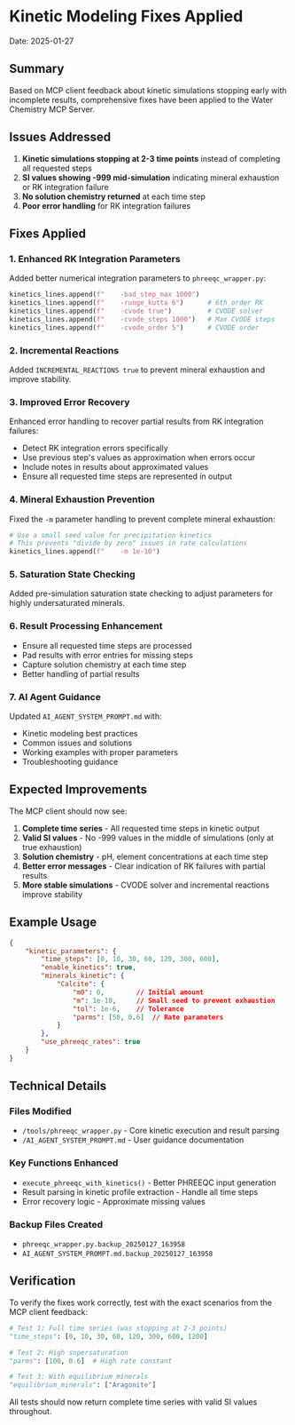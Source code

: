# Kinetic Modeling Fixes Applied

Date: 2025-01-27

## Summary

Based on MCP client feedback about kinetic simulations stopping early with incomplete results, comprehensive fixes have been applied to the Water Chemistry MCP Server.

## Issues Addressed

1. **Kinetic simulations stopping at 2-3 time points** instead of completing all requested steps
2. **SI values showing -999 mid-simulation** indicating mineral exhaustion or RK integration failure  
3. **No solution chemistry returned** at each time step
4. **Poor error handling** for RK integration failures

## Fixes Applied

### 1. Enhanced RK Integration Parameters

Added better numerical integration parameters to `phreeqc_wrapper.py`:
```python
kinetics_lines.append(f"    -bad_step_max 1000")
kinetics_lines.append(f"    -runge_kutta 6")      # 6th order RK
kinetics_lines.append(f"    -cvode true")         # CVODE solver
kinetics_lines.append(f"    -cvode_steps 1000")   # Max CVODE steps
kinetics_lines.append(f"    -cvode_order 5")      # CVODE order
```

### 2. Incremental Reactions

Added `INCREMENTAL_REACTIONS true` to prevent mineral exhaustion and improve stability.

### 3. Improved Error Recovery

Enhanced error handling to recover partial results from RK integration failures:
- Detect RK integration errors specifically
- Use previous step's values as approximation when errors occur
- Include notes in results about approximated values
- Ensure all requested time steps are represented in output

### 4. Mineral Exhaustion Prevention

Fixed the `-m` parameter handling to prevent complete mineral exhaustion:
```python
# Use a small seed value for precipitation kinetics
# This prevents "divide by zero" issues in rate calculations
kinetics_lines.append(f"    -m 1e-10")
```

### 5. Saturation State Checking

Added pre-simulation saturation state checking to adjust parameters for highly undersaturated minerals.

### 6. Result Processing Enhancement

- Ensure all requested time steps are processed
- Pad results with error entries for missing steps
- Capture solution chemistry at each time step
- Better handling of partial results

### 7. AI Agent Guidance

Updated `AI_AGENT_SYSTEM_PROMPT.md` with:
- Kinetic modeling best practices
- Common issues and solutions
- Working examples with proper parameters
- Troubleshooting guidance

## Expected Improvements

The MCP client should now see:

1. **Complete time series** - All requested time steps in kinetic output
2. **Valid SI values** - No -999 values in the middle of simulations (only at true exhaustion)
3. **Solution chemistry** - pH, element concentrations at each time step
4. **Better error messages** - Clear indication of RK failures with partial results
5. **More stable simulations** - CVODE solver and incremental reactions improve stability

## Example Usage

```json
{
    "kinetic_parameters": {
        "time_steps": [0, 10, 30, 60, 120, 300, 600],
        "enable_kinetics": true,
        "minerals_kinetic": {
            "Calcite": {
                "m0": 0,        // Initial amount
                "m": 1e-10,     // Small seed to prevent exhaustion
                "tol": 1e-6,    // Tolerance
                "parms": [50, 0.6]  // Rate parameters
            }
        },
        "use_phreeqc_rates": true
    }
}
```

## Technical Details

### Files Modified
- `/tools/phreeqc_wrapper.py` - Core kinetic execution and result parsing
- `/AI_AGENT_SYSTEM_PROMPT.md` - User guidance documentation

### Key Functions Enhanced
- `execute_phreeqc_with_kinetics()` - Better PHREEQC input generation
- Result parsing in kinetic profile extraction - Handle all time steps
- Error recovery logic - Approximate missing values

### Backup Files Created
- `phreeqc_wrapper.py.backup_20250127_163958`
- `AI_AGENT_SYSTEM_PROMPT.md.backup_20250127_163958`

## Verification

To verify the fixes work correctly, test with the exact scenarios from the MCP client feedback:

```python
# Test 1: Full time series (was stopping at 2-3 points)
"time_steps": [0, 10, 30, 60, 120, 300, 600, 1200]

# Test 2: High supersaturation 
"parms": [100, 0.6]  # High rate constant

# Test 3: With equilibrium minerals
"equilibrium_minerals": ["Aragonite"]
```

All tests should now return complete time series with valid SI values throughout.